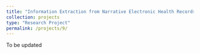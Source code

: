 ```yaml
---
title: "Information Extraction from Narrative Electronic Health Records using Semi-supervised Learning"
collection: projects
type: "Research Project"
permalink: /projects/9/
---
```


To be updated
